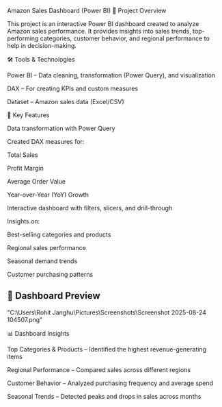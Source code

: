 Amazon Sales Dashboard (Power BI)
📌 Project Overview

This project is an interactive Power BI dashboard created to analyze Amazon sales performance.
It provides insights into sales trends, top-performing categories, customer behavior, and regional performance to help in decision-making.

🛠 Tools & Technologies

Power BI – Data cleaning, transformation (Power Query), and visualization

DAX – For creating KPIs and custom measures

Dataset – Amazon sales data (Excel/CSV)

🔑 Key Features

Data transformation with Power Query

Created DAX measures for:

Total Sales

Profit Margin

Average Order Value

Year-over-Year (YoY) Growth

Interactive dashboard with filters, slicers, and drill-through

Insights on:

Best-selling categories and products

Regional sales performance

Seasonal demand trends

Customer purchasing patterns

## 📸 Dashboard Preview  

"C:\Users\Rohit Janghu\Pictures\Screenshots\Screenshot 2025-08-24 104507.png"

📊 Dashboard Insights

Top Categories & Products – Identified the highest revenue-generating items

Regional Performance – Compared sales across different regions

Customer Behavior – Analyzed purchasing frequency and average spend

Seasonal Trends – Detected peaks and drops in sales across months
